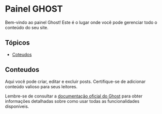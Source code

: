 # Painel GHOST

Bem-vindo ao painel Ghost! Este é o lugar onde você pode gerenciar todo o conteúdo do seu site.

## Tópicos

- [Coteudos](Conteudo)


## Conteudos

Aqui você pode criar, editar e excluir posts. Certifique-se de adicionar conteúdo valioso para seus leitores.

Lembre-se de consultar a [documentação oficial do Ghost](https://ghostaddon.github.io/ADDON-GHOST/) para obter informações detalhadas sobre como usar todas as funcionalidades disponíveis.
